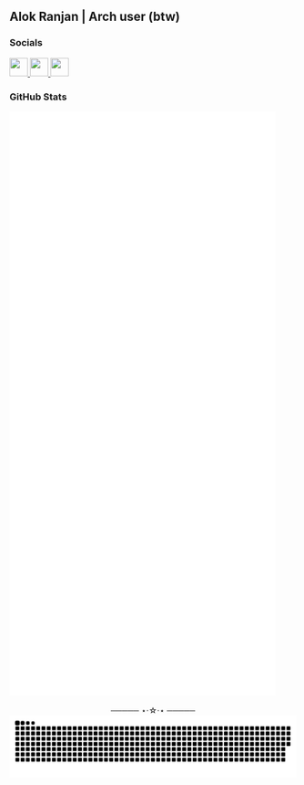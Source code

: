 <h2 align="left">Alok Ranjan | Arch user (btw)</h2>

### Socials

<p align="left"> 
  <!-- GitHub -->
  <a href="https://www.github.com/ryu-ryuk" target="_blank" rel="noreferrer"> 
    <picture> 
      <source media="(prefers-color-scheme: dark)" srcset="https://raw.githubusercontent.com/danielcranney/readme-generator/main/public/icons/socials/github-dark.svg" /> 
      <source media="(prefers-color-scheme: light)" srcset="https://raw.githubusercontent.com/danielcranney/readme-generator/main/public/icons/socials/github.svg" /> 
      <img src="https://raw.githubusercontent.com/danielcranney/readme-generator/main/public/icons/socials/github.svg" width="32" height="32" /> 
    </picture> 
  </a> 

  <a href="https://www.x.com/ryu1033658" target="_blank" rel="noreferrer"> 
    <picture> 
      <source media="(prefers-color-scheme: dark)" srcset="https://raw.githubusercontent.com/danielcranney/readme-generator/main/public/icons/socials/twitter-dark.svg" /> 
      <source media="(prefers-color-scheme: light)" srcset="https://raw.githubusercontent.com/danielcranney/readme-generator/main/public/icons/socials/twitter.svg" /> 
      <img src="https://raw.githubusercontent.com/danielcranney/readme-generator/main/public/icons/socials/twitter.svg" width="32" height="32" /> 
    </picture> 
  </a>

  
  <a href="https://www.linkedin.com/in/ryulore" target="_blank" rel="noreferrer"> 
    <picture> 
      <source media="(prefers-color-scheme: dark)" srcset="https://raw.githubusercontent.com/danielcranney/readme-generator/main/public/icons/socials/linkedin-dark.svg" /> 
      <source media="(prefers-color-scheme: light)" srcset="https://raw.githubusercontent.com/danielcranney/readme-generator/main/public/icons/socials/linkedin.svg" /> 
      <img src="https://raw.githubusercontent.com/danielcranney/readme-generator/main/public/icons/socials/linkedin.svg" width="32" height="32" /> 
    </picture> 
  </a> 
  
 
### GitHub Stats

<p align="left"><img src="https://raw.githubusercontent.com/ryu-ryuk/ryu-ryuk/main/github-metrics.svg" /></p>

<div align="center">
───── ⋆⋅☆⋅⋆ ─────
</div>

<picture>
  <source media="(prefers-color-scheme: dark)" srcset="https://raw.githubusercontent.com/ryu-ryuk/ryu-ryuk/output/github-snake-dark.svg" />
  <source media="(prefers-color-scheme: light)" srcset="https://raw.githubusercontent.com/ryu-ryuk/ryu-ryuk/output/github-snake.svg" />
  <img alt="github-snake" src="https://raw.githubusercontent.com/ryu-ryuk/ryu-ryuk/output/github-snake.svg" />
</picture>
